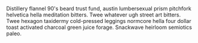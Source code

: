 Distillery flannel 90's beard trust fund, austin lumbersexual prism pitchfork helvetica hella meditation bitters. Twee whatever ugh street art bitters. Twee hexagon taxidermy cold-pressed leggings normcore hella four dollar toast activated charcoal green juice forage. Snackwave heirloom semiotics paleo.
